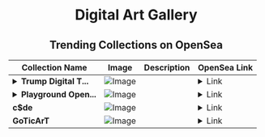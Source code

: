 <div align="center">

# Digital Art Gallery

## Trending Collections on OpenSea

| Collection Name                       | Image                                                                                     | Description                       | OpenSea Link                                                                                          |
|---------------------------------------|-------------------------------------------------------------------------------------------|-----------------------------------|--------------------------------------------------------------------------------------------------------|
| **<details><summary>Trump Digital T...</summary>Trump Digital Trading Cards America First Edition</details>** | ![Image](https://i.seadn.io/s/raw/files/083c94d2e142079c9e451e9a76866256.png?w=500&auto=format?w=200&auto=format) |  | <details><summary>Link</summary>[Trump Digital Trading Cards America First Edition](https://opensea.io/collection/trump-digital-trading-cards-america-first-editio-2)</details> |
| **<details><summary>Playground Open...</summary>Playground Open Ticketing Ecosystem Event 11331</details>** | ![Image](https://i.seadn.io/s/raw/files/ad4b567b5e819f5eb9dc8588aeb6896f.png?w=500&auto=format?w=200&auto=format) |  | <details><summary>Link</summary>[Playground Open Ticketing Ecosystem Event 11331](https://opensea.io/collection/playground-open-ticketing-ecosystem-event-11331)</details> |
| **c$de** | ![Image](https://i.seadn.io/s/raw/files/b8a3fa7d356ad2b74c56aad2075bb358.png?w=500&auto=format?w=200&auto=format) |  | <details><summary>Link</summary>[c$de](https://opensea.io/collection/c-de)</details> |
| **GoTicArT** | ![Image](https://i.seadn.io/s/raw/files/e2477fba5a3f67400cfee7422c86a511.jpg?w=500&auto=format?w=200&auto=format) |  | <details><summary>Link</summary>[GoTicArT](https://opensea.io/collection/goticart)</details> |

</div>